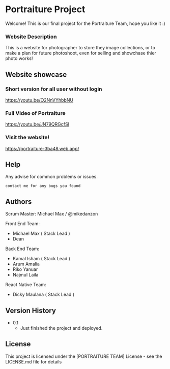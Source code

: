 # Portraiture Project

Welcome! This is our final project for the Portraiture Team, hope you like it :)

### Website Description

This is a website for photographer to store they image collections, or to make a plan for future photoshoot, even for selling and showchase thier photo works!

## Website showcase

### Short version for all user without login
https://youtu.be/O2NnVYhbbNU

### Full Video of Portraiture
https://youtu.be/JN79QRGcfSI

### Visit the website!
https://portraiture-3ba48.web.app/

## Help

Any advise for common problems or issues.
```
contact me for any bugs you found
```

## Authors

Scrum Master: Michael Max / @mikedanzon

Front End Team:
- Michael Max ( Stack Lead )
- Dean

Back End Team:
- Kamal Isham ( Stack Lead )
- Arum Amalia
- Riko Yanuar
- Najmul Laila

React Native Team:
- Dicky Maulana ( Stack Lead )

## Version History

* 0.1
    * Just finished the project and deployed.

## License

This project is licensed under the [PORTRAITURE TEAM] License - see the LICENSE.md file for details
